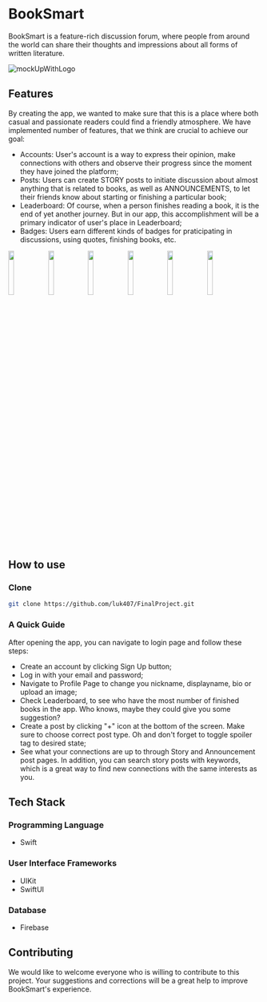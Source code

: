 # BookSmart

BookSmart is a feature-rich discussion forum, where people from around the world can share their thoughts and impressions about all forms of written literature. 

![mockUpWithLogo](https://github.com/luk407/FinalProject/assets/145837331/8f2cbaef-3a8c-493b-9cbe-8b139660e874)

## Features

By creating the app, we wanted to make sure that this is a place where both casual and passionate readers could find a friendly atmosphere. We have implemented number of features, that we think are crucial to achieve our goal:
- Accounts: User's account is a way to express their opinion, make connections with others and observe their progress since the moment they have joined the platform;
- Posts: Users can create STORY posts to initiate discussion about almost anything that is related to books, as well as ANNOUNCEMENTS, to let their friends know about starting or finishing a particular book;
- Leaderboard: Of course, when a person finishes reading a book, it is the end of yet another journey. But in our app, this accomplishment will be a primary indicator of user's place in Leaderboard;
- Badges: Users earn different kinds of badges for praticipating in discussions, using quotes, finishing books, etc.

<img src="https://github.com/luk407/FinalProject/assets/145837331/0ce86093-ae0e-4c1a-a8e9-cc827b1f1c2e" width="15%"></img> <img src="https://github.com/luk407/FinalProject/assets/145837331/7bcb118f-0e7d-48fb-a719-2abc002bca59" width="15%"></img> <img src="https://github.com/luk407/FinalProject/assets/145837331/f89e9ea7-1f27-4693-8278-78bff5e6a2d9" width="15%"></img> <img src="https://github.com/luk407/FinalProject/assets/145837331/1204e485-3e0d-4624-b67f-48bb3e640bce" width="15%"></img> <img src="https://github.com/luk407/FinalProject/assets/145837331/c6e8db28-4551-4d61-9cdd-72fa10829f19" width="15%"></img> <img src="https://github.com/luk407/FinalProject/assets/145837331/d23009e0-15e3-4ea1-955f-5d38b1ee0c35" width="15%"></img> 

## How to use

### Clone
```bash
git clone https://github.com/luk407/FinalProject.git
```

### A Quick Guide

After opening the app, you can navigate to login page and follow these steps:
- Create an account by clicking Sign Up button;
- Log in with your email and password;
- Navigate to Profile Page to change you nickname, displayname, bio or upload an image;
- Check Leaderboard, to see who have the most number of finished books in the app. Who knows, maybe they could give you some suggestion?
- Create a post by clicking "+" icon at the bottom of the screen. Make sure to choose correct post type. Oh and don't forget to toggle spoiler tag to desired state;
- See what your connections are up to through Story and Announcement post pages. In addition, you can search story posts with keywords, which is a great way to find new connections with the same interests as you.

## Tech Stack

### Programming Language

- Swift

### User Interface Frameworks
- UIKit
- SwiftUI

### Database
- Firebase

## Contributing

We would like to welcome everyone who is willing to contribute to this project. Your suggestions and corrections will be a great help to improve BookSmart's experience.
